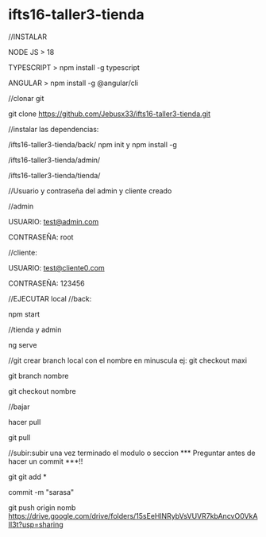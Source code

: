 # ifts16-taller3-tienda


//INSTALAR

NODE JS > 18

TYPESCRIPT > npm install -g typescript

ANGULAR > npm install -g @angular/cli



//clonar git

git clone https://github.com/Jebusx33/ifts16-taller3-tienda.git

//instalar las dependencias:

/ifts16-taller3-tienda/back/ npm init  y  npm install -g

/ifts16-taller3-tienda/admin/  

/ifts16-taller3-tienda/tienda/


//Usuario y contraseña del admin y cliente creado 

//admin 

USUARIO: test@admin.com

CONTRASEÑA: root


//cliente:

USUARIO: test@cliente0.com

CONTRASEÑA: 123456


//EJECUTAR local
//back:

npm start


//tienda y admin

ng serve



//git
crear branch local con el nombre en minuscula ej: git checkout maxi

git branch nombre

git checkout nombre


//bajar

hacer pull

git pull


//subir:subir una vez terminado el modulo o seccion *** Preguntar antes de hacer un commit ***!!

git git add *

commit -m "sarasa"

git push origin nomb
https://drive.google.com/drive/folders/15sEeHlNRybVsVUVR7kbAncvO0VkAII3t?usp=sharing

